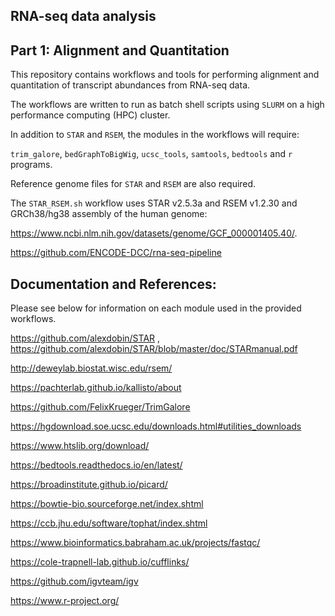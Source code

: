 ## RNA-seq data analysis 

## Part 1: Alignment and Quantitation

This repository contains workflows and tools for performing alignment and quantitation of transcript abundances from RNA-seq data.

The workflows are written to run as batch shell scripts using `SLURM` on a high performance computing (HPC) cluster. 

In addition to `STAR` and `RSEM`, the modules in the workflows will require: 

`trim_galore`, `bedGraphToBigWig`, `ucsc_tools`, `samtools`, `bedtools` and `r` programs.

Reference genome files for `STAR` and `RSEM` are also required.

The `STAR_RSEM.sh` workflow uses STAR v2.5.3a and RSEM v1.2.30 and GRCh38/hg38 assembly of the human genome:
  
https://www.ncbi.nlm.nih.gov/datasets/genome/GCF_000001405.40/.

https://github.com/ENCODE-DCC/rna-seq-pipeline

## Documentation and References:

Please see below for information on each module used in the provided workflows.
  
  https://github.com/alexdobin/STAR , https://github.com/alexdobin/STAR/blob/master/doc/STARmanual.pdf

http://deweylab.biostat.wisc.edu/rsem/
  
  https://pachterlab.github.io/kallisto/about

https://github.com/FelixKrueger/TrimGalore

https://hgdownload.soe.ucsc.edu/downloads.html#utilities_downloads

https://www.htslib.org/download/
  
https://bedtools.readthedocs.io/en/latest/
  
https://broadinstitute.github.io/picard/
  
https://bowtie-bio.sourceforge.net/index.shtml

https://ccb.jhu.edu/software/tophat/index.shtml

https://www.bioinformatics.babraham.ac.uk/projects/fastqc/
  
https://cole-trapnell-lab.github.io/cufflinks/
  
https://github.com/igvteam/igv

https://www.r-project.org/
  
